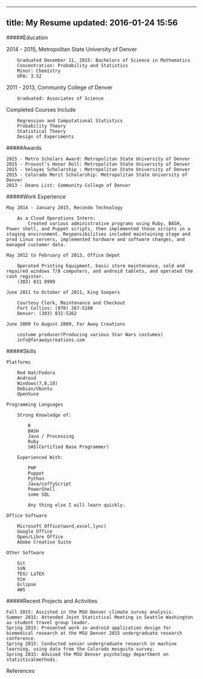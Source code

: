 ---
title: My Resume
updated: 2016-01-24 15:56
--



<div class="divider"></div>
#####Education


   2014 - 2015, Metropolitan State University of Denver
    
        Graduated December 11, 2015: Bachelors of Science in Mathematics
        Concentration: Probability and Statistics
        Minor: Chemistry
        GPA: 3.52
    
   2011 - 2013, Community College of Denver
    
        Graduated: Associates of Science
    
    
   Completed Courses Include

        Regression and Computational Statistics
        Probability Theory
        Statistical Theory
        Design of Experiments
        
        

<div class="divider"></div>

<div class="divider"></div>
        
#####Awards


    2015 - Metro Scholars Award: Metropolitan State University of Denver
    2015 - Provost’s Honor Roll: Metropolitan State University of Denver
    2015 - Velayas Scholarship : Metropolitan State University of Denver
    2015 - Colorado Merit Scholarship: Metropolitan State University of Denver
    2013 - Deans List: Community College of Denver
    
    
<div class="divider"></div>
<div class="divider"></div>
    
#####Work Experience


    May 2014 - January 2015, Recondo Technology
     
        As a Cloud Operations Intern: 
            Created various administrative programs using Ruby, BASH, Power shell, and Puppet scripts, then implemented those scripts in a staging environment. Responsibilities included maintaining stage and prod Linux servers, implemented hardware and software changes, and managed customer data.

    May 2012 to February of 2013, Office Depot
       
        Operated Printing Equipment, basic store maintenance, sold and repaired windows 7/8 computers, and android tablets, and operated the cash register.
        (303) 831 0999

    June 2011 to October of 2011, King Soopers
        
        Courtesy Clerk, Maintenance and Checkout
        Fort Collins: (970) 267-5100
        Denver: (303) 832-5262

    June 2009 to August 2009, Far Away Creations
        
        costume producer(Producing various Star Wars costumes)
        info@farawaycreations.com
        
        

<div class="divider"></div>
<div class="divider"></div>
        
        
#####Skills



    Platforms
    
        Red Hat/Fedora
        Android
        Windows(7,8,10)
        Debian/Ubuntu
        OpenSuse
        
    Programming Languages
    
        Strong Knowledge of:
            
            R
            BASH
            Java / Processing
            Ruby
            SAS(Certified Base Programmer)
            
        Experienced With:
        
            PHP
            Puppet
            Python
            Java/coffyScript
            PowerShell
            some SQL
        
            Any thing else I will learn quickly.
        
    Office Software
    
        Microsoft Office(word,excel,lync)    
        Google Office
        Open/Libre Office
        Adobe Creative Suite
        
    Other Software
    
        Git
        SVN
        TEX/ LaTEX
        Vim
        Eclipse
        AWS

<div class="divider"></div>
<div class="divider"></div>

#####Recent Projects and Activities


    Fall 2015: Assisted in the MSU Denver climate survey analysis.
    Summer 2015: Attended Joint Statistical Meeting in Seattle Washington as student travel group leader.
    Spring 2015: Presented work in android application design for biomedical research at the MSU Denver 2015 undergraduate research conference.
    Spring 2015: Conducted senior undergraduate research in machine learning, using data from the Colorado mosquito survey.
    Spring 2015: Advised the MSU Denver psychology department on statisticalmethods.


References



<div class="divider"></div>


